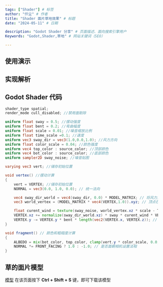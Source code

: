 ```yaml
---
tags: ["Shader"] # 标签
author: "仟尘" # 作者
title: "Shader 面片草地效果" # 标题
date: "2024-05-11" # 日期

description: "Godot Shader 分享" # 页面描述、面向搜索引擎用户
Keywords: "Godot,Shader,草地" # 网站关键词（SEO）

---
```


## 使用演示

<billbill id="BV1K1421z7gP"/>

## 实现解析

<billbill id="BV1wD421A7Aa"/>

## Godot Shader 代码

``` glsl
shader_type spatial;
render_mode cull_disabled; //禁用面剔除

uniform float sway = 0.5; //摆动强度
uniform float bent = 0.2; //弯曲幅度
uniform float scale = 0.01; //噪音缩放比例
uniform float time_scale =0.1; //速度
uniform vec3 sway_dir = vec3(1.0,0.0,1.0); //风力方向
uniform float color_scale = 0.04; //颜色强度
uniform vec4 top_color : source_color; //顶部颜色
uniform vec4 bot_color : source_color; //底部颜色
uniform sampler2D sway_noise; //噪音贴图

varying vec3 vert; //储存初始位置

void vertex() //摆动计算
{
	vert = VERTEX; //储存初始位置
	NORMAL = vec3(0.0, 1.0, 0.0); // 统一法向

	vec4 sway_dir_world = vec4(sway_dir, 0.0) * MODEL_MATRIX; // 将风力方向由模型空间转换为世界空间（统一朝向）
	vec3 world_vertex = (MODEL_MATRIX * vec4(VERTEX,1.0)).xyz; // 顶点在世界空间的位置(充当 UV)

	float curent_wind = texture(sway_noise, world_vertex.xz * scale - TIME * time_scale * sway_dir.xz).x; //根据世界位置采样风力噪声贴图,得到风力值
	VERTEX.xz += normalize(sway_dir_world.xz) * sway * curent_wind * VERTEX.y; //根据风力值和高度,在风力方向上偏移顶点位置
	VERTEX.y -= VERTEX.y * bent * length(vec2(VERTEX.x, VERTEX.z)); // 根据x轴位置,使顶点上下摆动
}

void fragment() // 颜色和粗糙度计算
{
	ALBEDO = mix(bot_color, top_color, clamp(vert.y * color_scale, 0.0, 1.0)).xyz;
	NORMAL *= FRONT_FACING ? 1.0 : -1.0; // 是否面朝相机设置法相
}
```
## 草的面片模型

[模型](https://github.com/Az-qianchen/announcement/blob/main/grass.obj)
在该页面按下 **Ctrl + Shift + S** 键，即可下载该模型